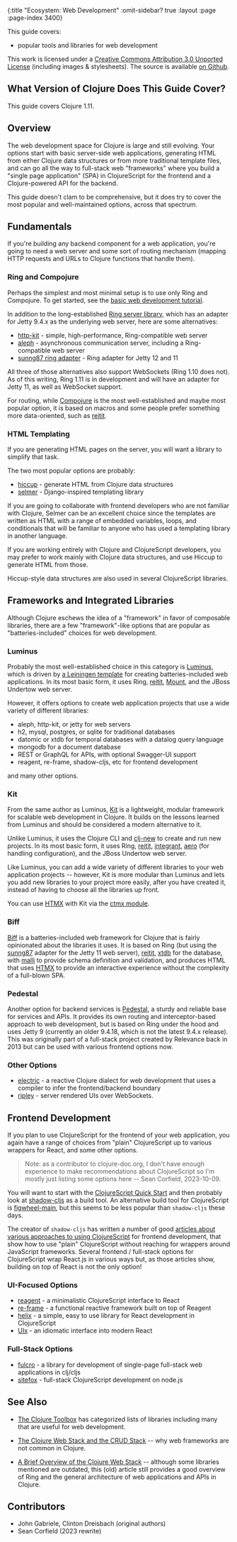 {:title "Ecosystem: Web Development"
 :omit-sidebar? true
 :layout :page :page-index 3400}

This guide covers:

  * popular tools and libraries for web development

This work is licensed under a <a rel="license"
href="https://creativecommons.org/licenses/by/3.0/">Creative Commons
Attribution 3.0 Unported License</a> (including images &
stylesheets). The source is available [on
Github](https://github.com/clojure-doc/clojure-doc.github.io).



## What Version of Clojure Does This Guide Cover?

This guide covers Clojure 1.11.



## Overview

The web development space for Clojure is large and still evolving.
Your options start with basic server-side web applications, generating
HTML from either Clojure data structures or from more traditional
template files, and can go all the way to full-stack web "frameworks"
where you build a "single page application" (SPA) in ClojureScript for
the frontend and a Clojure-powered API for the backend.

This guide doesn't clam to be comprehensive, but it does try to
cover the most popular and well-maintained options, across that spectrum.

## Fundamentals

If you're building any backend component for a web application, you're
going to need a web server and some sort of routing mechanism (mapping
HTTP requests and URLs to Clojure functions that handle them).

### Ring and Compojure

Perhaps the simplest and most minimal setup is to use only Ring and
Compojure. To get started, see the [basic web development
tutorial](/articles/tutorials/basic_web_development/).

In addition to the long-established [Ring server library](https://github.com/ring-clojure/ring),
which has an adapter for Jetty 9.4.x as the underlying web server,
here are some alternatives:

* [http-kit](https://github.com/http-kit/http-kit) - simple, high-performance, Ring-compatible web server
* [aleph](https://github.com/clj-commons/aleph) - asynchronous communication server, including a Ring-compatible web server
* [sunng87 ring adapter](https://github.com/sunng87/ring-jetty9-adapter) - Ring adapter for Jetty 12 and 11

All three of those alternatives also support WebSockets (Ring 1.10 does not).
As of this writing, Ring 1.11 is in development and will have an adapter for Jetty 11,
as well as WebSocket support.

For routing, while [Compojure](https://github.com/weavejester/compojure) is the most
well-established and maybe most popular option, it is based on macros and
some people prefer something more data-oriented, such as
[reitit](https://github.com/metosin/reitit).

### HTML Templating

If you are generating HTML pages on the server, you will want a library
to simplify that task.

The two most popular options are probably:

* [hiccup](https://github.com/weavejester/hiccup) - generate HTML from Clojure data structures
* [selmer](https://github.com/yogthos/Selmer) - Django-inspired templating library

If you are going to collaborate with frontend developers who are not
familiar with Clojure, Selmer can be an excellent choice since the templates
are written as HTML with a range of embedded variables, loops, and conditionals
that will be familiar to anyone who has used a templating library in another
language.

If you are working entirely with Clojure and ClojureScript developers, you
may prefer to work mainly with Clojure data structures, and use Hiccup to
generate HTML from those.

Hiccup-style data structures are also used in several ClojureScript libraries.

## Frameworks and Integrated Libraries

Although Clojure eschews the idea of a "framework" in favor of composable
libraries, there are a few "framework"-like options that are popular as
"batteries-included" choices for web development.

### Luminus

Probably the most well-established choice in this category is
[Luminus](http://www.luminusweb.net/), which is driven by [a Leiningen
template](https://github.com/yogthos/luminus-template) for creating
batteries-included web applications. In its most basic form, it uses Ring,
[reitit](https://github.com/metosin/reitit),
[Mount](https://github.com/tolitius/mount), and the JBoss Undertow web server.

However, it offers options to create web application projects that use
a wide variety of different libraries:

* aleph, http-kit, or jetty for web servers
* h2, mysql, postgres, or sqlite for traditional databases
* datomic or xtdb for temporal databases with a datalog query language
* mongodb for a document database
* REST or GraphQL for APIs, with optional Swagger-UI support
* reagent, re-frame, shadow-cljs, etc for frontend development

and many other options.

### Kit

From the same author as Luminus, [Kit](https://kit-clj.github.io/) is a
lightweight, modular framework for scalable web development in Clojure.
It builds on the lessons learned from Luminus and should be considered
a modern alternative to it.

Unlike Luminus, it uses the Clojure CLI and [clj-new](https://github.com/seancorfield/clj-new)
to create and run new projects. In its most basic form, it uses Ring,
[reitit](https://github.com/metosin/reitit),
[integrant](https://github.com/weavejester/integrant),
[aero](https://https://github.com/juxt/aero) (for handling configuration),
and the JBoss Undertow web server.

Like Luminus, you can add a wide variety of different libraries to your
web application projects -- however, Kit is more modular than Luminus
and lets you add new libraries to your project more easily, after you
have created it, instead of having to choose all the libraries up front.

You can use [HTMX](https://htmx.org/) with Kit via the [ctmx module](https://whamtet.github.io/ctmx/).

### Biff

[Biff](https://biffweb.com/) is a batteries-included web framework for Clojure
that is fairly opinionated about the libraries it uses. It is based on Ring
(but using the [sunng87](https://github.com/sunng87/ring-jetty9-adapter) adapter for the Jetty 11 web server),
[reitit](https://github.com/metosin/reitit),
[xtdb](https://www.xtdb.com/) for the database,
with [malli](https://github.com/metosin/malli) to provide schema definition and validation,
and produces HTML that uses
[HTMX](https://htmx.org/) to provide an interactive experience without
the complexity of a full-blown SPA.

### Pedestal

Another option for backend services is [Pedestal](https://pedestal.io/),
a sturdy and reliable base for services and APIs. It provides its own
routing and interceptor-based approach to web development, but is based
on Ring under the hood and uses Jetty 9 (currently an older 9.4.18,
which is not the latest 9.4.x release). This was originally part of a
full-stack project created by Relevance back in 2013 but can be used with various
frontend options now.

### Other Options

* [electric](https://github.com/hyperfiddle/electric) - a reactive Clojure dialect for web development that uses a compiler to infer the frontend/backend boundary
* [ripley](https://github.com/tatut/ripley) - server rendered UIs over WebSockets.

## Frontend Development

If you plan to use ClojureScript for the frontend of your web application,
you again have a range of choices from "plain" ClojureScript up to
various wrappers for React, and some other options.

> Note: as a contributor to clojure-doc.org, I don't have enough experience to make recommendations about ClojureScript so I'm mostly just listing some options here -- Sean Corfield, 2023-10-09.

You will want to start with the [ClojureScript Quick Start](https://clojurescript.org/guides/quick-start)
and then probably look at [shadow-cljs](https://github.com/thheller/shadow-cljs) as a build tool.
An alternative build tool for ClojureScript is [figwheel-main](https://figwheel.org/),
but this seems to be less popular than `shadow-cljs` these days.

The creator of `shadow-cljs` has written a number of good
[articles about various approaches to using ClojureScript](https://code.thheller.com/)
for frontend development, that show how to use "plain" ClojureScript without
reaching for wrappers around JavaScript frameworks.
Several frontend / full-stack options for ClojureScript wrap React.js in various ways
but, as those articles show, building on top of React is not the only option!

### UI-Focused Options

* [reagent](https://reagent-project.github.io/) - a minimalistic ClojureScript interface to React
* [re-frame](http://day8.github.io/re-frame/) - a functional reactive framework built on top of Reagent
* [helix](https://github.com/lilactown/helix) - a simple, easy to use library for React development in ClojureScript
* [UIx](https://pitch-io.github.io/uix/docs/) - an idiomatic interface into modern React

### Full-Stack Options

* [fulcro](https://fulcro.fulcrologic.com/) - a library for development of single-page full-stack web applications in clj/cljs
* [sitefox](https://github.com/chr15m/sitefox) - full-stack ClojureScript development on node.js

## See Also

  * [The Clojure Toolbox](https://www.clojure-toolbox.com/) has categorized lists of libraries including many that are useful for web development.

  * [The Clojure Web Stack and the CRUD Stack](http://brehaut.net/blog/2012/clojure_web_and_the_crud_stack) -- why web frameworks are not common in Clojure.

  * [A Brief Overview of the Clojure Web Stack](http://brehaut.net/blog/2011/ring_introduction) -- although some libraries mentioned are outdated, this (old) article still provides a good overview of Ring and the general architecture of web applications and APIs in Clojure.



## Contributors

* John Gabriele, Clinton Dreisbach (original authors)
* Sean Corfield (2023 rewrite)
